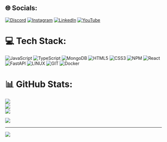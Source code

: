 
## 🌐 Socials:
[![Discord](https://img.shields.io/badge/Discord-%237289DA.svg?logo=discord&logoColor=white)](https://discord.gg/discord.gg/KJYYcvXeg5) [![Instagram](https://img.shields.io/badge/Instagram-%23E4405F.svg?logo=Instagram&logoColor=white)](https://instagram.com/luanoliveira7ofc) [![LinkedIn](https://img.shields.io/badge/LinkedIn-%230077B5.svg?logo=linkedin&logoColor=white)](https://www.linkedin.com/in/luan-oliveira-564b09278/) [![YouTube](https://img.shields.io/badge/YouTube-%23FF0000.svg?logo=YouTube&logoColor=white)](https://youtube.com/@shotzzy6391) 

# 💻 Tech Stack:
![JavaScript](https://img.shields.io/badge/javascript-%23323330.svg?style=for-the-badge&logo=javascript&logoColor=%23F7DF1E) 
![TypeScript](https://img.shields.io/badge/typescript-%23007ACC.svg?style=for-the-badge&logo=typescript&logoColor=white) 
![MongoDB](https://img.shields.io/badge/MongoDB-%234ea94b.svg?style=for-the-badge&logo=mongodb&logoColor=white) 
![HTML5](https://img.shields.io/badge/html5-%23E34F26.svg?style=for-the-badge&logo=html5&logoColor=white) 
![CSS3](https://img.shields.io/badge/css3-%231572B6.svg?style=for-the-badge&logo=css3&logoColor=white) 
![NPM](https://img.shields.io/badge/NPM-%23000000.svg?style=for-the-badge&logo=npm&logoColor=white) 
![React](https://img.shields.io/badge/react-%2320232a.svg?style=for-the-badge&logo=react&logoColor=%2361DAFB) 
![FastAPI](https://img.shields.io/badge/FastAPI-005571?style=for-the-badge&logo=fastapi)
![LINUX](https://img.shields.io/badge/Linux-FCC624?style=for-the-badge&logo=linux&logoColor=black)
![GIT](https://img.shields.io/badge/Git-fc6d26?style=for-the-badge&logo=git&logoColor=white)
![Docker](https://img.shields.io/badge/docker-%230db7ed.svg?style=for-the-badge&logo=docker&logoColor=white)

# 📊 GitHub Stats:
![](https://github-readme-stats.vercel.app/api?username=Shotzzy3&theme=radical&hide_border=true&include_all_commits=true&count_private=true)<br/>
![](https://github-readme-streak-stats.herokuapp.com/?user=Shotzzy3&theme=radical&hide_border=true)<br/>
![](https://github-readme-stats.vercel.app/api/top-langs/?username=Shotzzy3&theme=radical&hide_border=true&include_all_commits=true&count_private=true&layout=compact)

<img src="https://udemy-certificate.s3.amazonaws.com/image/UC-f21a4418-52d4-4fe4-a3a0-d4d55be19334.jpg?v=1697509447000">

---
[![](https://visitcount.itsvg.in/api?id=Shotzzy&icon=0&color=10)](https://visitcount.itsvg.in)
